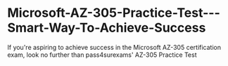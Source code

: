 # Microsoft-AZ-305-Practice-Test---Smart-Way-To-Achieve-Success
If you're aspiring to achieve success in the Microsoft AZ-305 certification exam, look no further than pass4surexams' AZ-305 Practice Test
